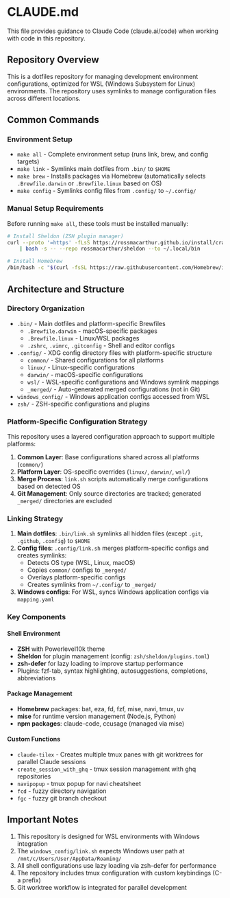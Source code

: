 # CLAUDE.md

This file provides guidance to Claude Code (claude.ai/code) when working with code in this repository.

## Repository Overview

This is a dotfiles repository for managing development environment configurations, optimized for WSL (Windows Subsystem for Linux) environments. The repository uses symlinks to manage configuration files across different locations.

## Common Commands

### Environment Setup
- `make all` - Complete environment setup (runs link, brew, and config targets)
- `make link` - Symlinks main dotfiles from `.bin/` to `$HOME`
- `make brew` - Installs packages via Homebrew (automatically selects `.Brewfile.darwin` or `.Brewfile.linux` based on OS)
- `make config` - Symlinks config files from `.config/` to `~/.config/`

### Manual Setup Requirements
Before running `make all`, these tools must be installed manually:
```bash
# Install Sheldon (ZSH plugin manager)
curl --proto '=https' -fLsS https://rossmacarthur.github.io/install/crate.sh \
    | bash -s -- --repo rossmacarthur/sheldon --to ~/.local/bin

# Install Homebrew
/bin/bash -c "$(curl -fsSL https://raw.githubusercontent.com/Homebrew/install/HEAD/install.sh)"
```

## Architecture and Structure

### Directory Organization
- `.bin/` - Main dotfiles and platform-specific Brewfiles
  - `.Brewfile.darwin` - macOS-specific packages
  - `.Brewfile.linux` - Linux/WSL packages
  - `.zshrc`, `.vimrc`, `.gitconfig` - Shell and editor configs
- `.config/` - XDG config directory files with platform-specific structure
  - `common/` - Shared configurations for all platforms
  - `linux/` - Linux-specific configurations
  - `darwin/` - macOS-specific configurations
  - `wsl/` - WSL-specific configurations and Windows symlink mappings
  - `_merged/` - Auto-generated merged configurations (not in Git)
- `windows_config/` - Windows application configs accessed from WSL
- `zsh/` - ZSH-specific configurations and plugins

### Platform-Specific Configuration Strategy
This repository uses a layered configuration approach to support multiple platforms:

1. **Common Layer**: Base configurations shared across all platforms (`common/`)
2. **Platform Layer**: OS-specific overrides (`linux/`, `darwin/`, `wsl/`)
3. **Merge Process**: `link.sh` scripts automatically merge configurations based on detected OS
4. **Git Management**: Only source directories are tracked; generated `_merged/` directories are excluded

### Linking Strategy
1. **Main dotfiles**: `.bin/link.sh` symlinks all hidden files (except `.git`, `.github`, `.config`) to `$HOME`
2. **Config files**: `.config/link.sh` merges platform-specific configs and creates symlinks:
   - Detects OS type (WSL, Linux, macOS)
   - Copies `common/` configs to `_merged/`
   - Overlays platform-specific configs
   - Creates symlinks from `~/.config/` to `_merged/`
3. **Windows configs**: For WSL, syncs Windows application configs via `mapping.yaml`

### Key Components

#### Shell Environment
- **ZSH** with Powerlevel10k theme
- **Sheldon** for plugin management (config: `zsh/sheldon/plugins.toml`)
- **zsh-defer** for lazy loading to improve startup performance
- Plugins: fzf-tab, syntax highlighting, autosuggestions, completions, abbreviations

#### Package Management
- **Homebrew** packages: bat, eza, fd, fzf, mise, navi, tmux, uv
- **mise** for runtime version management (Node.js, Python)
- **npm packages**: claude-code, ccusage (managed via mise)

#### Custom Functions
- `claude-tilex` - Creates multiple tmux panes with git worktrees for parallel Claude sessions
- `create_session_with_ghq` - tmux session management with ghq repositories
- `navipopup` - tmux popup for navi cheatsheet
- `fcd` - fuzzy directory navigation
- `fgc` - fuzzy git branch checkout

## Important Notes

1. This repository is designed for WSL environments with Windows integration
2. The `windows_config/link.sh` expects Windows user path at `/mnt/c/Users/User/AppData/Roaming/`
3. All shell configurations use lazy loading via zsh-defer for performance
4. The repository includes tmux configuration with custom keybindings (C-a prefix)
5. Git worktree workflow is integrated for parallel development